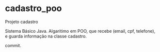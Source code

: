 # cadastro_poo
Projeto cadastro 

Sistema Básico Java. 
Algaritimo em POO, que recebe (email, cpf, telefone), e guarda informação na classe cadastro.

commit.
